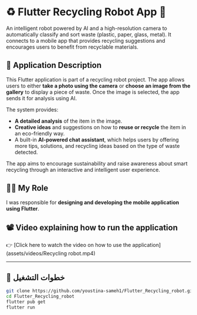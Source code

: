 # ♻️ Flutter Recycling Robot App 🤖
An intelligent robot powered by AI and a high-resolution camera to automatically classify and sort waste (plastic, paper, glass, metal). It connects to a mobile app that provides recycling suggestions and encourages users to benefit from recyclable materials.


## 📱 Application Description

This Flutter application is part of a recycling robot project. The app allows users to either **take a photo using the camera** or **choose an image from the gallery** to display a piece of waste. Once the image is selected, the app sends it for analysis using AI.

The system provides:

- **A detailed analysis** of the item in the image.
- **Creative ideas** and suggestions on how to **reuse or recycle** the item in an eco-friendly way.
- A built-in **AI-powered chat assistant**, which helps users by offering more tips, solutions, and recycling ideas based on the type of waste detected.

The app aims to encourage sustainability and raise awareness about smart recycling through an interactive and intelligent user experience.


## 👩‍💻 My Role

I was responsible for **designing and developing the mobile application using Flutter**.

## 📽️ Video explaining how to run the application

👉 [Click here to watch the video on how to use the application](assets/videos/Recycling robot.mp4)

---

## 🚀 خطوات التشغيل

```bash
git clone https://github.com/youstina-sameh1/Flutter_Recycling_robot.git
cd Flutter_Recycling_robot
flutter pub get
flutter run